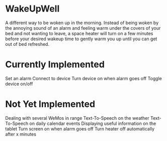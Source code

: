 WakeUpWell
==========

A different way to be woken up in the morning. Instead of being woken by the annoying sound of an alarm and feeling warm under the covers of your bed and not wanting to leave, a space heater will turn on a few minutes before your desired wakeup time to gently warm you up until you can get out of bed refreshed.


Currently Implemented
========
Set an alarm
Connect to device
Turn device on when alarm goes off
Toggle device on/off

Not Yet Implemented
=====
Dealing with several WeMos in range
Text-To-Speech on the weather
Text-To-Speech on daily calendar events
Displaying useful information on the tablet
Turn screen on when alarm goes off
Turn heater off automatically after x minutes
